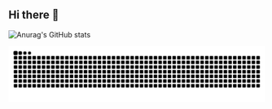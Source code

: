 ## Hi there 👋

![Anurag's GitHub stats](readme-stars-fork.vercel.app/api?username=pedrocuca09&private=true)

<picture>
  <source media="(prefers-color-scheme: dark)" srcset="https://raw.githubusercontent.com/pedrocuca09/pedrocuca09/output/github-contribution-grid-snake-dark.svg">
  <source media="(prefers-color-scheme: light)" srcset="https://raw.githubusercontent.com/pedrocuca09/pedrocuca09/output/github-contribution-grid-snake.svg">
  <img alt="github contribution grid snake animation" src="https://raw.githubusercontent.com/pedrocuca09/pedrocuca09/output/github-contribution-grid-snake.svg">
</picture>
<!--
**pedrocuca09/pedrocuca09** is a ✨ _special_ ✨ repository because its `README.md` (this file) appears on your GitHub profile.

Here are some ideas to get you started:

- 🔭 I’m currently working on ...
- 🌱 I’m currently learning ...
- 👯 I’m looking to collaborate on ...
- 🤔 I’m looking for help with ...
- 💬 Ask me about ...
- 📫 How to reach me: ...
- 😄 Pronouns: ...
- ⚡ Fun fact: ...
-->
